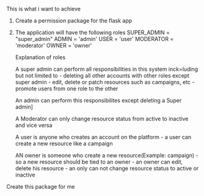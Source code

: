 This is what i want to achieve

1. Create a permission package for the flask app
2. The application will have the following roles
            SUPER_ADMIN = "super_admin"
            ADMIN = 'admin'
            USER = 'user'
            MODERATOR = 'moderator'
            OWNER = 'owner'
    
    Explanation of roles

    A super admin can perform all responsibilities in this system inck=luding but not limited to
        - deleting all other accounts with other roles except super admin
        - edit, delete or patch resources such as campaigns, etc
        - promote users from one role to the other
    
    An admin can perform this responsibilites except deleting a Super admin]

    A Moderator can only change resource status from active to inactive and vice versa

    A user is anyone who creates an account on the platform
        - a user can create a new resource like a campaign
    
    AN owner is someone who create a new resource(Example: campaign)
        - so a new resource should be tied to an owner
        - an owner can edit, delete his resource
        - an only can not change resource status to active or inactive


Create this package for me